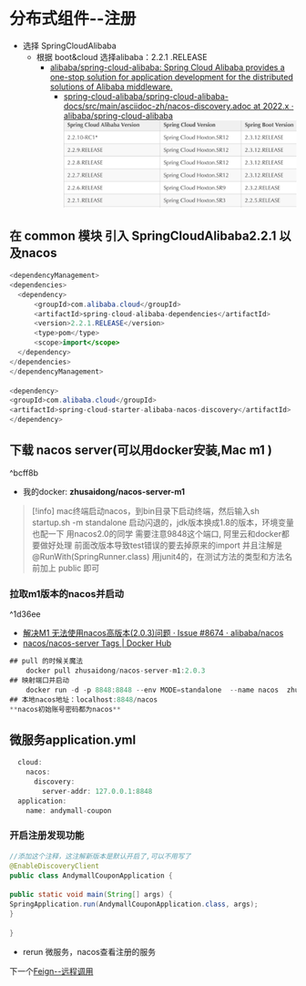 # 分布式组件--注册
- 选择 SpringCloudAlibaba
	- 根据 boot&cloud 选择alibaba：2.2.1 .RELEASE
	  - [alibaba/spring-cloud-alibaba: Spring Cloud Alibaba provides a one-stop solution for application development for the distributed solutions of Alibaba middleware.](https://github.com/alibaba/spring-cloud-alibaba)
	    - [spring-cloud-alibaba/spring-cloud-alibaba-docs/src/main/asciidoc-zh/nacos-discovery.adoc at 2022.x · alibaba/spring-cloud-alibaba](https://github.com/alibaba/spring-cloud-alibaba/blob/2022.x/spring-cloud-alibaba-docs/src/main/asciidoc-zh/nacos-discovery.adoc)
	![Pasted image 20231030130229](BEFORE/附件/Pasted%20image%2020231030130229.png)
## 在 common 模块 引入 SpringCloudAlibaba2.2.1 以及nacos
  ```java
  <dependencyManagement>
<dependencies>
	<dependency>
		<groupId>com.alibaba.cloud</groupId>
		<artifactId>spring-cloud-alibaba-dependencies</artifactId>
		<version>2.2.1.RELEASE</version>
		<type>pom</type>
		<scope>import</scope>
	</dependency>
</dependencies>
</dependencyManagement>

<dependency>
<groupId>com.alibaba.cloud</groupId>
<artifactId>spring-cloud-starter-alibaba-nacos-discovery</artifactId>
</dependency>
```


## 下载 nacos server(可以用docker安装,Mac m1 )

^bcff8b

- 我的docker: **zhusaidong/nacos-server-m1**
>[!info]
>mac终端启动nacos，到bin目录下启动终端，然后输入sh startup.sh -m standalone
>启动闪退的，jdk版本换成1.8的版本，环境变量也配一下
>用nacos2.0的同学 需要注意9848这个端口, 阿里云和docker都要做好处理
>前面改版本导致test错误的要去掉原来的import 并且注解是@RunWith(SpringRunner.class)
>用junit4的，在测试方法的类型和方法名前加上 public 即可

### 拉取m1版本的nacos并启动

^1d36ee

- [解决M1 无法使用nacos高版本(2.0.3)问题 · Issue #8674 · alibaba/nacos](https://github.com/alibaba/nacos/issues/8674)
- [nacos/nacos-server Tags | Docker Hub](https://hub.docker.com/r/nacos/nacos-server/tags?page=1)

```java
## pull 的时候关魔法
	docker pull zhusaidong/nacos-server-m1:2.0.3
## 映射端口并启动
	docker run -d -p 8848:8848 --env MODE=standalone  --name nacos  zhusaidong/nacos-server-m1:2.0.3
## 本地nacos地址：localhost:8848/nacos
**nacos初始账号密码都为nacos**
```

## 微服务application.yml
```java
  cloud:
    nacos:
      discovery:
        server-addr: 127.0.0.1:8848
  application:
    name: andymall-coupon
```

### 开启注册发现功能

```java
//添加这个注释，这注解新版本是默认开启了,可以不用写了
@EnableDiscoveryClient  
public class AndymallCouponApplication {  
  
public static void main(String[] args) {  
SpringApplication.run(AndymallCouponApplication.class, args);  
}  
  
}
```
- rerun 微服务，nacos查看注册的服务

下一个[Feign--远程调用](Feign--远程调用.md)